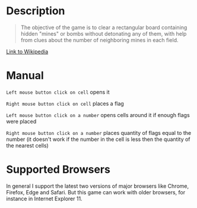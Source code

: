 # Description

> The objective of the game is to clear a rectangular board containing hidden
> "mines" or bombs without detonating any of them, with help from clues about the
> number of neighboring mines in each field.

[Link to Wikipedia](https://en.wikipedia.org/wiki/Minesweeper_(video_game))

# Manual

`Left mouse button click on cell` opens it

`Right mouse button click on cell` places a flag

`Left mouse button click on a number` opens cells around it if enough flags were placed

`Right mouse button click on a number` places quantity of flags
equal to the number (it doesn't work if the number in the cell is less
then the quantity of the nearest cells)

# Supported Browsers

In general I support the latest two versions of major browsers like
Chrome, Firefox, Edge and Safari. But this game can work with older
browsers, for instance in Internet Explorer 11.
